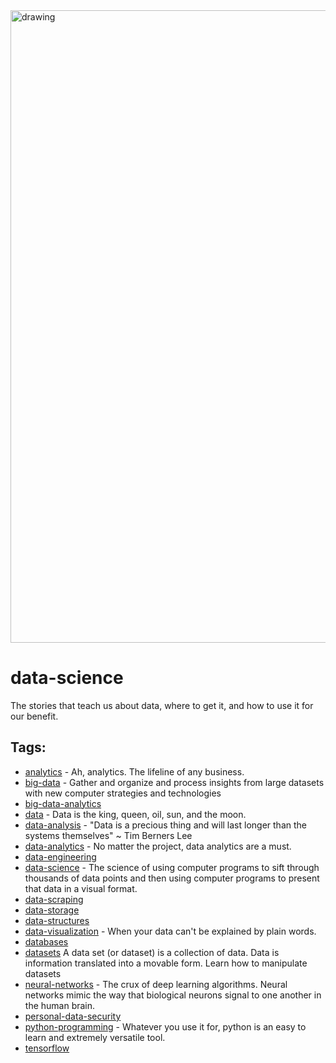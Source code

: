 <img src="https://hackernoon.com/banner-image.png" alt="drawing" width="1012"/>

# data-science

 The stories that teach us about data, where to get it, and how to use it for our benefit.

## Tags:

* [analytics](./analytics.md) - Ah, analytics. The lifeline of any business. 
* [big-data](./big-data.md) - Gather and organize and process insights from large datasets with new computer strategies and technologies
* [big-data-analytics](./big-data-analytics.md)
* [data](./data.md) - Data is the king, queen, oil, sun, and the moon.  
* [data-analysis](./data-analysis.md) - "Data is a precious thing and will last longer than the systems themselves" ~ Tim Berners Lee 
* [data-analytics](./data-analytics.md) - No matter the project, data analytics are a must. 
* [data-engineering](./data-engineering.md)
* [data-science](./data-science.md) - The science of using computer programs to sift through thousands of data points and then using computer programs to present that data in a visual format.
* [data-scraping](./data-scraping.md)
* [data-storage](./data-storage.md)
* [data-structures](./data-structures.md)
* [data-visualization](./data-visualization.md) - When your data can't be explained by plain words. 
* [databases](./databases.md)
* [datasets](./datasets.md) A data set (or dataset) is a collection of data. Data is information translated into a movable form. Learn how to manipulate datasets
* [neural-networks](./neural-networks.md) - The crux of deep learning algorithms. Neural networks mimic the way that biological neurons signal to one another in the human brain.
* [personal-data-security](./personal-data-security.md)
* [python-programming](./python-programming.md) - Whatever you use it for, python is an easy to learn and extremely versatile tool. 
* [tensorflow](./tensorflow.md)
